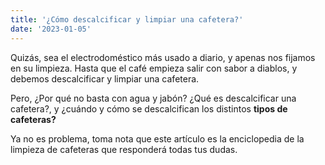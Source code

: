 ```yaml
---
title: '¿Cómo descalcificar y limpiar una cafetera?'
date: '2023-01-05'
---
```


Quizás, sea el electrodoméstico más usado a diario, y apenas nos fijamos en su limpieza. Hasta que el café empieza salir con sabor a diablos, y debemos descalcificar y limpiar una cafetera.  

Pero, ¿Por qué no basta con agua y jabón? ¿Qué es descalcificar una cafetera?, y ¿cuándo y cómo se descalcifican los distintos **tipos de cafeteras?**  

Ya no es problema, toma nota que este artículo es la enciclopedia de la limpieza de cafeteras que responderá todas tus dudas.
